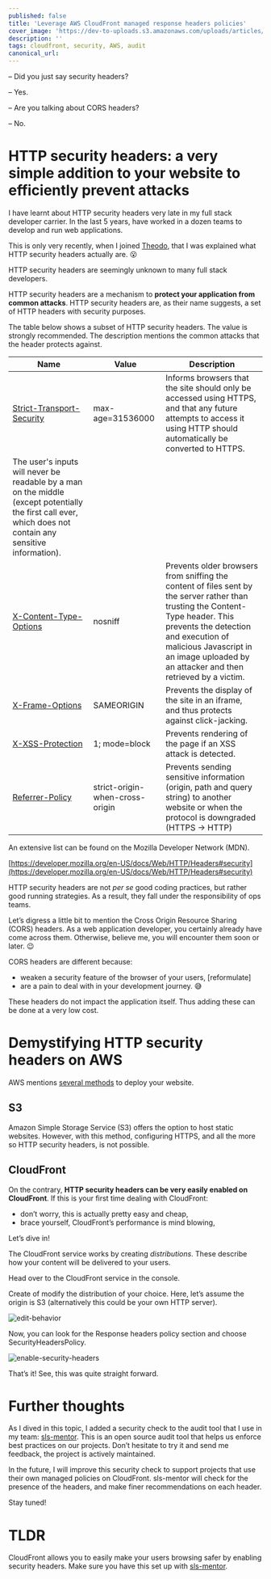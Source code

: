 ```yaml
---
published: false
title: 'Leverage AWS CloudFront managed response headers policies'
cover_image: 'https://dev-to-uploads.s3.amazonaws.com/uploads/articles/xgzowe15czab4awhanxd.png'
description: ''
tags: cloudfront, security, AWS, audit
canonical_url:
---
```


– Did you just say security headers?

– Yes.

– Are you talking about CORS headers?

– No.

# HTTP security headers: a very simple addition to your website to efficiently prevent attacks

I have learnt about HTTP security headers very late in my full stack developer carrier. In the last 5 years, have worked in a dozen teams to develop and run web applications.

This is only very recently, when I joined [Theodo](https://www.theodo.fr/), that I was explained what HTTP security headers actually are. 😮

HTTP security headers are seemingly unknown to many full stack developers.

HTTP security headers are a mechanism to **protect your application from common attacks**. HTTP security headers are, as their name suggests, a set of HTTP headers with security purposes.

The table below shows a subset of HTTP security headers. The value is strongly recommended. The description mentions the common attacks that the header protects against.

| Name | Value | Description |
| --- | --- | --- |
| [Strict-Transport-Security](https://developer.mozilla.org/en-US/docs/Web/HTTP/Headers/Strict-Transport-Security) | max-age=31536000 | Informs browsers that the site should only be accessed using HTTPS, and that any future attempts to access it using HTTP should automatically be converted to HTTPS.
The user's inputs will never be readable by a man on the middle (except potentially the first call ever, which does not contain any sensitive information). |
| [X-Content-Type-Options](https://developer.mozilla.org/en-US/docs/Web/HTTP/Headers/X-Content-Type-Options) | nosniff | Prevents older browsers from sniffing the content of files sent by the server rather than trusting the Content-Type header. This prevents the detection and execution of malicious Javascript in an image uploaded by an attacker and then retrieved by a victim. |
| [X-Frame-Options](https://developer.mozilla.org/en-US/docs/Web/HTTP/Headers/X-Frame-Options) | SAMEORIGIN | Prevents the display of the site in an iframe, and thus protects against click-jacking. |
| [X-XSS-Protection](https://developer.mozilla.org/en-US/docs/Web/HTTP/Headers/X-XSS-Protection) | 1; mode=block | Prevents rendering of the page if an XSS attack is detected. |
| [Referrer-Policy](https://developer.mozilla.org/en-US/docs/Web/HTTP/Headers/Referrer-Policy) | strict-origin-when-cross-origin | Prevents sending sensitive information (origin, path and query string) to another website or when the protocol is downgraded (HTTPS → HTTP) |

An extensive list can be found on the Mozilla Developer Network (MDN).

[https://developer.mozilla.org/en-US/docs/Web/HTTP/Headers#security](https://developer.mozilla.org/en-US/docs/Web/HTTP/Headers#security)

HTTP security headers are not *per se* good coding practices, but rather good running strategies. As a result, they fall under the responsibility of ops teams.

Let’s digress a little bit to mention the Cross Origin Resource Sharing (CORS) headers. As a web application developer, you certainly already have come across them. Otherwise, believe me, you will encounter them soon or later. 😉

CORS headers are different because:

- weaken a security feature of the browser of your users, [reformulate]
- are a pain to deal with in your development journey. 😅

These headers do not impact the application itself. Thus adding these can be done at a very low cost.


# Demystifying HTTP security headers on AWS

AWS mentions [several methods](https://aws.amazon.com/websites/) to deploy your website.

## S3

Amazon Simple Storage Service (S3) offers the option to host static websites. However, with this method, configuring HTTPS, and all the more so HTTP security headers, is not possible.

## CloudFront

On the contrary, **HTTP security headers can be very easily enabled on CloudFront**. If this is your first time dealing with CloudFront:

- don’t worry, this is actually pretty easy and cheap,
- brace yourself, CloudFront’s performance is mind blowing,

Let’s dive in!

The CloudFront service works by creating _distributions_. These describe how your content will be delivered to your users.

Head over to the CloudFront service in the console.

Create of modify the distribution of your choice. Here, let’s assume the origin is S3 (alternatively this could be your own HTTP server).

![edit-behavior](./assets/fleur-de-tournesol.png)

Now, you can look for the Response headers policy section and choose SecurityHeadersPolicy.

![enable-security-headers](./assets/enable-security-headers.png)

That’s it! See, this was quite straight forward.

# Further thoughts

As I dived in this topic, I added a security check to the audit tool that I use in my team: [sls-mentor](https://www.sls-mentor.dev/). This is an open source audit tool that helps us enforce best practices on our projects. Don’t hesitate to try it and send me feedback, the project is actively maintained.

In the future, I will improve this security check to support projects that use their own managed policies on CloudFront. sls-mentor will check for the presence of the headers, and make finer recommendations on each header.

Stay tuned!

# TLDR

CloudFront allows you to easily make your users browsing safer by enabling security headers. Make sure you have this set up with [sls-mentor](https://www.sls-mentor.dev/).
